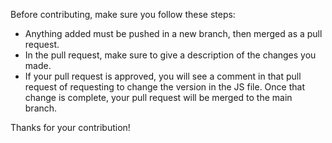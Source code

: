 Before contributing, make sure you follow these steps:

- Anything added must be pushed in a new branch, then merged as a pull request.
- In the pull request, make sure to give a description of the changes you made.
- If your pull request is approved, you will see a comment in that pull request of requesting to change the version in the JS file. Once that change is complete, your pull request will be merged to the main branch.
<!-- Rules about rebase, merge, and squash. See https://help.github.com/articles/about-merging-pull-requests/ -->


Thanks for your contribution!
